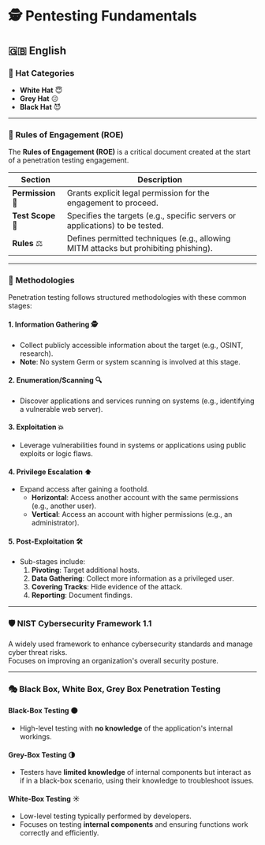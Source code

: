 # 🕵️ Pentesting Fundamentals

## 🇬🇧 English

### 🎩 Hat Categories
- **White Hat** 😇
- **Grey Hat** 😐
- **Black Hat** 😈

---
### 📜 Rules of Engagement (ROE)
The **Rules of Engagement (ROE)** is a critical document created at the start of a penetration testing engagement.

| Section       | Description                                                                 |
|---------------|-----------------------------------------------------------------------------|
| **Permission** 📝 | Grants explicit legal permission for the engagement to proceed.            |
| **Test Scope** 🎯 | Specifies the targets (e.g., specific servers or applications) to be tested. |
| **Rules** ⚖️ | Defines permitted techniques (e.g., allowing MITM attacks but prohibiting phishing). |

---

### 🔄 Methodologies
Penetration testing follows structured methodologies with these common stages:

#### 1. Information Gathering 🕵️
- Collect publicly accessible information about the target (e.g., OSINT, research).  
- **Note**: No system Germ or system scanning is involved at this stage.

#### 2. Enumeration/Scanning 🔍
- Discover applications and services running on systems (e.g., identifying a vulnerable web server).

#### 3. Exploitation 💥
- Leverage vulnerabilities found in systems or applications using public exploits or logic flaws.

#### 4. Privilege Escalation ⬆️
- Expand access after gaining a foothold.  
  - **Horizontal**: Access another account with the same permissions (e.g., another user).  
  - **Vertical**: Access an account with higher permissions (e.g., an administrator).

#### 5. Post-Exploitation 🛠️
- Sub-stages include:  
  1. **Pivoting**: Target additional hosts.  
  2. **Data Gathering**: Collect more information as a privileged user.  
  3. **Covering Tracks**: Hide evidence of the attack.  
  4. **Reporting**: Document findings.

---

### 🛡️ NIST Cybersecurity Framework 1.1
A widely used framework to enhance cybersecurity standards and manage cyber threat risks.  
Focuses on improving an organization's overall security posture.

---

### 🎭 Black Box, White Box, Grey Box Penetration Testing

#### Black-Box Testing 🌑
- High-level testing with **no knowledge** of the application's internal workings.  

#### Grey-Box Testing 🌗
- Testers have **limited knowledge** of internal components but interact as if in a black-box scenario, using their knowledge to troubleshoot issues.

#### White-Box Testing ☀️
- Low-level testing typically performed by developers.  
- Focuses on testing **internal components** and ensuring functions work correctly and efficiently.